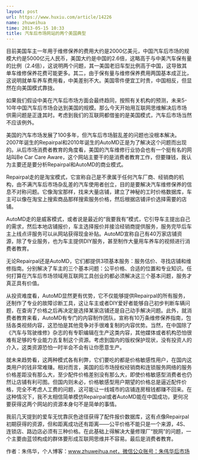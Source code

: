 ```yaml
---
layout: post
url: https://www.huxiu.com/article/14226
name: zhuweihua
time: 2013-05-15 10:33
title: 汽车后市场网站的两个美国典型
---
```

目前美国车主一年用于维修保养的费用大约是2000亿美元，中国汽车后市场的规模大约是5000亿元人民币，美国大约是中国的2.6倍，这略高于与中美汽车保有量的比例（2.4倍），这说明两个问题，其一美国老旧车型比例高于中国，这导致其单车维修保养花费可能更多。其二，由于保有量与维修保养费用两国基本成正比，这说明就单车养车费用看，中美差别不大。美国零件便宜工时贵，中国相反，但显然在向美国模式靠拢。

如果我们假设中美在汽车后市场方面会最终趋同，按照有关机构的预测，未来5-10年中国汽车后市场会达到美国的规模。那么今天开始用互联网思维解决后市场供需问题是正逢其时。考虑到我们的互联网都借鉴的是美国模式，汽车后市场当然不应该例外。

美国的汽车市场发展了100多年，但汽车后市场脏乱差的问题也没根本解决。2007年诞生的Repairpal和2010年诞生的AutoMD正是为了解决这个问题而出现的。从后市场消费者教育的角度看，美国的汽车维修行业协会也有一个挺有名的网站叫Be Car Care Aware，这个网站主要干的是消费者教育工作，但要赚钱，我认为主要还是要分析Repairpal和AutoMD的商业模式。

Repairpal走的是淘宝模式，它宣称自己是不隶属于任何汽车厂商、经销商的机构，由不满汽车后市场杂乱差的汽车使用者创立，目的是要解决汽车维修保养的信息不对称问题。它像淘宝那样，找来大量店铺，建立了神秘的工时价格数据库，车主可以像在淘宝上搜索商品那样搜索服务价格，然后根据店铺评价选择需要的店铺。

AutoMD走的是威客模式，或者说是最近的“我要我有”模式，它引导车主提出自己的需求，然后本地店铺报价，车主选择报价并接洽经销商提供服务，服务完毕后车主上线点评服务可以从网站获得现金补贴。AutoMD宣称自己有40万家店铺资源，除了专业服务，也为车主提供DIY服务，甚至制作大量用车养车的视频进行消费者教育。

无论Repairpal还是AutoMD，它们都提供3项基本服务：服务估价、寻找店铺和维修指南。分别解决了车主的三个基本问题：公平价格、合适的位置和专业知识。任何打算在汽车后市场领域用互联网工具创业的都必须解决这三个基本问题，服务才真正具有价值。

从投资难度看，AutoMD显然更有优势，它不仅能够提供Repairpal的所有服务，还制作了专业的故障诊断工具，这让车主或者DIY爱好者能够自己初步判断车辆问题，在查询了价格之后再决定是选择某家店铺还是自己动手解决问题。此外，就消费者教育来看，AutoMD有专门的内容制作团队，宣称有10万条维修保养指南，包括各类视频内容，这恐怕是其他竞争对手很难复制的内容优势。当然，在中国除了《汽车与驾驶维修》杂志的有专职编辑在生产这类内容，其他媒体或者机构恐怕很难有足够的专业能力去复制这个资源。考虑到国内的版权保护现状，没有投资人的介入，这类资源恐怕一时半会不会有让你愿意生产。

就未来趋势看，这两种模式各有利弊，它们要吃的都是价格敏感性用户，在国内这类用户的钱非常难赚。相对而言，美国的后市场授权经销商和连锁服务网络的服务价格差距没有那么大，至少配件价格差别没有那么大，即使价格敏感型消费者也仍然让店铺有利可图。但国内则未必，价格敏感型用户期望的价格总是逼近配件价格，完全不考虑人工费的问题，这可能让一线城市的店铺连房租钱都赚不回来。在这种情况下，我不太相信简单模仿Repairpal或者AutoMD能在中国成功，更何况要获得这两个网站的资源本身句不是简单的事情。

我前几天提到的爱车无忧靠灰色途径获得了配件报价数据库，这有点像Repairpal初期获得的资源，但和距离成功还有距离——公平价格不能只是一个来源，4S、连锁店、路边店必须有三种价格。在此基础上得解决大量修理厂“脱网”的问题，一个主要由蓝领构成的群体要形成互联网思维并不容易。最后是消费者教育。

作者：朱伟华，个人博客：www.zhuweihua.net，微信公众账号：朱伟华后市场

